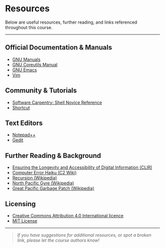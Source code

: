 # Resources

Below are useful resources, further reading, and links referenced throughout this course.

---

## Official Documentation & Manuals

- [GNU Manuals](http://www.gnu.org/manual/manual.html)
- [GNU Coreutils Manual](http://www.gnu.org/software/coreutils/manual/coreutils.html)
- [GNU Emacs](http://www.gnu.org/software/emacs/)
- [Vim](http://www.vim.org/)

## Community & Tutorials

- [Software Carpentry: Shell Novice Reference](https://swcarpentry.github.io/shell-novice/reference.html#argument)
- [Shortcut](https://github.com/chzyer/readline/blob/master/doc/shortcut.md)

## Text Editors

- [Notepad++](http://notepad-plus-plus.org/)
- [Gedit](http://projects.gnome.org/gedit/)

## Further Reading & Background

- [Ensuring the Longevity and Accessibility of Digital Information (CLIR)](https://www.clir.org/wp-content/uploads/sites/6/ensuring.pdf)
- [Computer Error Haiku (C2 Wiki)](http://wiki.c2.com/?ComputerErrorHaiku)
- [Recursion (Wikipedia)](https://en.wikipedia.org/wiki/Recursion)
- [North Pacific Gyre (Wikipedia)](http://en.wikipedia.org/wiki/North_Pacific_Gyre)
- [Great Pacific Garbage Patch (Wikipedia)](http://en.wikipedia.org/wiki/Great_Pacific_Garbage_Patch)

## Licensing

- [Creative Commons Attribution 4.0 International licence](https://creativecommons.org/licenses/by/4.0/)
- [MIT License](https://opensource.org/licenses/MIT)

---

> *If you have suggestions for additional resources, or spot a broken link, please let the course authors know!*
